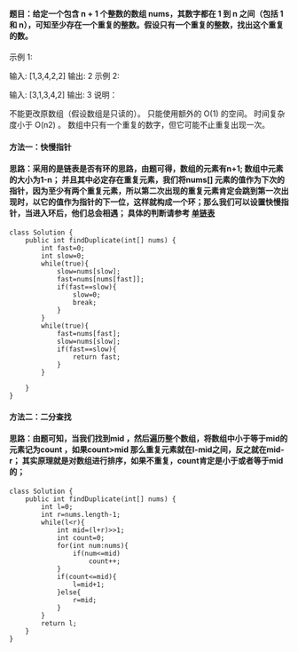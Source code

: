 ﻿####    题目：给定一个包含 n + 1 个整数的数组 nums，其数字都在 1 到 n 之间（包括 1 和 n），可知至少存在一个重复的整数。假设只有一个重复的整数，找出这个重复的数。

示例 1:

输入: [1,3,4,2,2]
输出: 2
示例 2:

输入: [3,1,3,4,2]
输出: 3
说明：

不能更改原数组（假设数组是只读的）。
只能使用额外的 O(1) 的空间。
时间复杂度小于 O(n2) 。
数组中只有一个重复的数字，但它可能不止重复出现一次。

####   方法一：快慢指针
####   思路：采用的是链表是否有环的思路，由题可得，数组的元素有n+1; 数组中元素的大小为1-n； 并且其中必定存在重复元素，我们将nums[] 元素的值作为下次的指针，因为至少有两个重复元素，所以第二次出现的重复元素肯定会跳到第一次出现时，以它的值作为指针的下一位，这样就构成一个环；那么我们可以设置快慢指针，当进入环后，他们总会相遇； 具体的判断请参考     [单链表](https://blog.csdn.net/Fly_Fly_Zhang/article/details/84441719)

```
class Solution {
    public int findDuplicate(int[] nums) {
        int fast=0;
        int slow=0;
        while(true){
            slow=nums[slow];
            fast=nums[nums[fast]];
            if(fast==slow){
                slow=0;
                break;
            }
        }
        while(true){
            fast=nums[fast];
            slow=nums[slow];
            if(fast==slow){
                return fast;
            }
        }
   
    }
}
```
####   方法二：二分查找
####   思路：由题可知，当我们找到mid ，然后遍历整个数组，将数组中小于等于mid的元素记为count  ，如果count>mid 那么重复元素就在l-mid之间，反之就在mid-r； 其实原理就是对数组进行排序，如果不重复，count肯定是小于或者等于mid的；

```
class Solution {
    public int findDuplicate(int[] nums) {
        int l=0;
        int r=nums.length-1;
        while(l<r){
            int mid=(l+r)>>1;
            int count=0;
            for(int num:nums){
                if(num<=mid)
                    count++;
            }
            if(count<=mid){
                l=mid+1;
            }else{
                r=mid;
            }
        }
        return l;
    }
}
```


